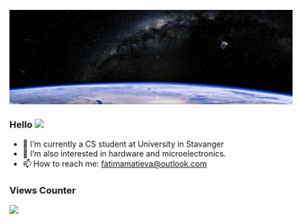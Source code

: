 ![Header](https://github.com/fatimamatieva/fatimamatieva/blob/main/space.jpeg)


### Hello <img src="https://raw.githubusercontent.com/MartinHeinz/MartinHeinz/master/wave.gif" width="30px">

- 🔭 I’m currently a CS student at University in Stavanger
- 🌱 I’m also interested in hardware and microelectronics.
- 📫 How to reach me: fatimamatieva@outlook.com
### Views Counter
![](https://komarev.com/ghpvc/?username=fatimamatieva&color=6200F9)

